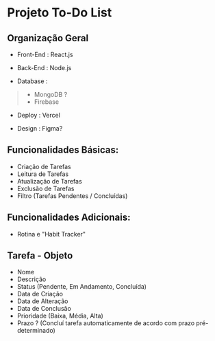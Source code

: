
# Projeto To-Do List

## Organização Geral
- Front-End : React.js

- Back-End : Node.js

- Database : 
> -  MongoDB ?
> -  Firebase

- Deploy : Vercel

- Design : Figma?

## Funcionalidades Básicas:

- Criação de Tarefas
- Leitura de Tarefas
- Atualização de Tarefas
- Exclusão de Tarefas
- Filtro (Tarefas Pendentes / Concluídas)


## Funcionalidades Adicionais:

- Rotina e "Habit Tracker"


## Tarefa - Objeto

- Nome
- Descrição
- Status (Pendente, Em Andamento, Concluída)
- Data de Criação
- Data de Alteração
- Data de Conclusão
- Prioridade (Baixa, Média, Alta)
- Prazo ? (Concluí tarefa automaticamente de acordo com prazo pré-determinado)

